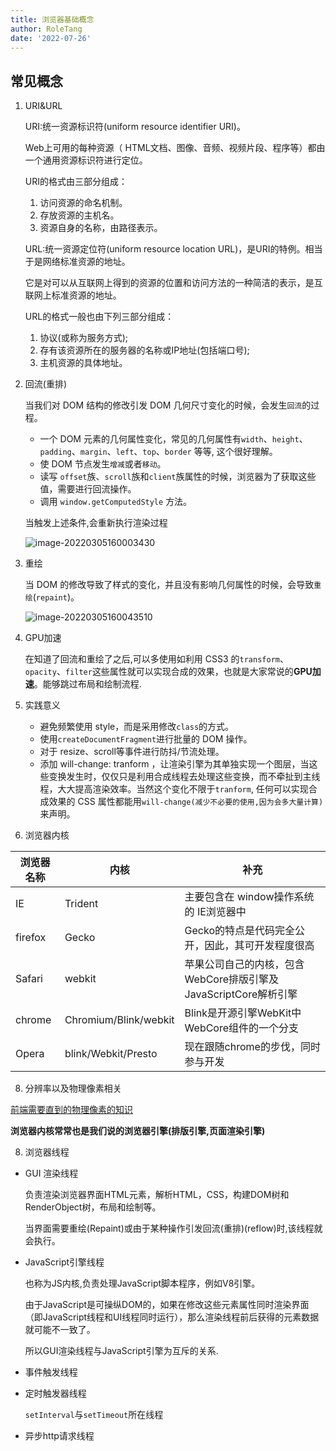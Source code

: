 ```yaml
---
title: 浏览器基础概念
author: RoleTang
date: '2022-07-26'
---
```


## 常见概念

1. URI&URL

   URI:统一资源标识符(uniform resource identifier URI)。

   Web上可用的每种资源（ HTML文档、图像、音频、视频片段、程序等）都由一个通用资源标识符进行定位。

    URI的格式由三部分组成：

      1. 访问资源的命名机制。
      2. 存放资源的主机名。
      3. 资源自身的名称，由路径表示。


   URL:统一资源定位符(uniform resource location URL)，是URI的特例。相当于是网络标准资源的地址。

   它是对可以从互联网上得到的资源的位置和访问方法的一种简洁的表示，是互联网上标准资源的地址。

   URL的格式一般也由下列三部分组成：

    1. 协议(或称为服务方式);
    2. 存有该资源所在的服务器的名称或IP地址(包括端口号);
    3. 主机资源的具体地址。


3. 回流(重排)

   当我们对 DOM 结构的修改引发 DOM 几何尺寸变化的时候，会发生`回流`的过程。

   - 一个 DOM 元素的几何属性变化，常见的几何属性有`width`、`height`、`padding`、`margin`、`left`、`top`、`border` 等等, 这个很好理解。
   - 使 DOM 节点发生`增减`或者`移动`。
   - 读写 `offset`族、`scroll`族和`client`族属性的时候，浏览器为了获取这些值，需要进行回流操作。
   - 调用 `window.getComputedStyle` 方法。

   当触发上述条件,会重新执行渲染过程

   ![image-20220305160003430](/browser/image-20220305160003430.png)

4. 重绘

   当 DOM 的修改导致了样式的变化，并且没有影响几何属性的时候，会导致`重绘`(`repaint`)。

   ![image-20220305160043510](/browser/image-20220305160043510.png)

5. GPU加速

   在知道了回流和重绘了之后,可以多使用如利用 CSS3 的`transform`、`opacity`、`filter`这些属性就可以实现合成的效果，也就是大家常说的**GPU加速**。能够跳过布局和绘制流程.

6. 实践意义

   - 避免频繁使用 style，而是采用修改`class`的方式。
   - 使用`createDocumentFragment`进行批量的 DOM 操作。
   - 对于 resize、scroll等事件进行防抖/节流处理。
   - 添加 will-change: tranform ，让渲染引擎为其单独实现一个图层，当这些变换发生时，仅仅只是利用合成线程去处理这些变换，而不牵扯到主线程，大大提高渲染效率。当然这个变化不限于`tranform`, 任何可以实现合成效果的 CSS 属性都能用`will-change(减少不必要的使用,因为会多大量计算)`来声明。


7. 浏览器内核

| 浏览器名称 | 内核                  | 补充                                                         |
| ---------- | --------------------- | ------------------------------------------------------------ |
| IE         | Trident               | 主要包含在 window操作系统的 IE浏览器中                       |
| firefox    | Gecko                 | Gecko的特点是代码完全公开，因此，其可开发程度很高            |
| Safari     | webkit                | 苹果公司自己的内核，包含WebCore排版引擎及JavaScriptCore解析引擎 |
| chrome     | Chromium/Blink/webkit | Blink是开源引擎WebKit中WebCore组件的一个分支                 |
| Opera      | blink/Webkit/Presto   | 现在跟随chrome的步伐，同时参与开发                           |

8. 分辨率以及物理像素相关

  [前端需要直到的物理像素的知识](https://juejin.cn/post/6918323869824909319)


**浏览器内核常常也是我们说的浏览器引擎(排版引擎,页面渲染引擎)**

8. 浏览器线程

- GUI 渲染线程

  负责渲染浏览器界面HTML元素，解析HTML，CSS，构建DOM树和RenderObject树，布局和绘制等。

  当界面需要重绘(Repaint)或由于某种操作引发回流(重排)(reflow)时,该线程就会执行。

- JavaScript引擎线程

  也称为JS内核,负责处理JavaScript脚本程序，例如V8引擎。

  由于JavaScript是可操纵DOM的，如果在修改这些元素属性同时渲染界面（即JavaScript线程和UI线程同时运行），那么渲染线程前后获得的元素数据就可能不一致了。

  所以GUI渲染线程与JavaScript引擎为互斥的关系.

- 事件触发线程

- 定时触发器线程

  `setInterval`与`setTimeout`所在线程

- 异步http请求线程